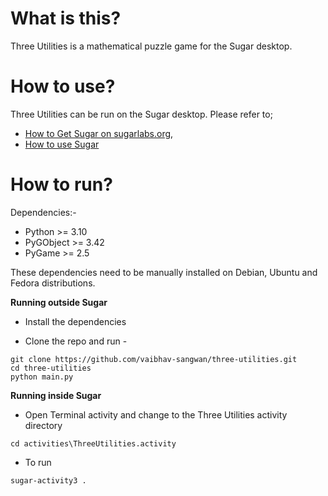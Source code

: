 What is this?
=============

Three Utilities is a mathematical puzzle game for the Sugar desktop.


How to use?
===========

Three Utilities can be run on the Sugar desktop.  Please refer to;

* [How to Get Sugar on sugarlabs.org](https://sugarlabs.org/),
* [How to use Sugar](https://help.sugarlabs.org/)

How to run?
=================

Dependencies:- 
- Python >= 3.10
- PyGObject >= 3.42
- PyGame >= 2.5
  
These dependencies need to be manually installed on Debian, Ubuntu and Fedora distributions.


**Running outside Sugar**


- Install the dependencies

- Clone the repo and run -
```
git clone https://github.com/vaibhav-sangwan/three-utilities.git
cd three-utilities
python main.py
```

**Running inside Sugar**

- Open Terminal activity and change to the Three Utilities activity directory
```
cd activities\ThreeUtilities.activity
```
- To run
```
sugar-activity3 .
```